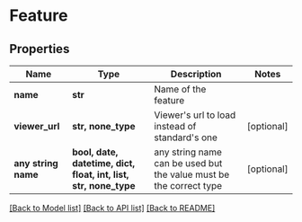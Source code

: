 # Feature


## Properties
Name | Type | Description | Notes
------------ | ------------- | ------------- | -------------
**name** | **str** | Name of the feature | 
**viewer_url** | **str, none_type** | Viewer&#39;s url to load instead of standard&#39;s one | [optional] 
**any string name** | **bool, date, datetime, dict, float, int, list, str, none_type** | any string name can be used but the value must be the correct type | [optional]

[[Back to Model list]](../README.md#documentation-for-models) [[Back to API list]](../README.md#documentation-for-api-endpoints) [[Back to README]](../README.md)


